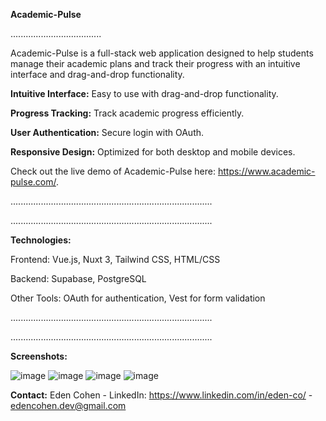 **Academic-Pulse**

....................................

Academic-Pulse is a full-stack web application designed to help students manage their academic plans and track their progress with an intuitive interface and drag-and-drop functionality.

**Intuitive Interface:** Easy to use with drag-and-drop functionality.

**Progress Tracking:** Track academic progress efficiently.

**User Authentication:** Secure login with OAuth.

**Responsive Design:** Optimized for both desktop and mobile devices.

Check out the live demo of Academic-Pulse here: https://www.academic-pulse.com/.

................................................................................

................................................................................


**Technologies:**

Frontend: Vue.js, Nuxt 3, Tailwind CSS, HTML/CSS

Backend: Supabase, PostgreSQL

Other Tools: OAuth for authentication, Vest for form validation

................................................................................

................................................................................


**Screenshots:**

![image](https://github.com/Eden-Cohen1/Academic-Pulse/assets/125755591/6df983ce-306f-4d9e-8723-4500cb43198f)
![image](https://github.com/Eden-Cohen1/Academic-Pulse/assets/125755591/592d17f1-2116-4ab3-9fdb-7bb9ebb865da)
![image](https://github.com/Eden-Cohen1/Academic-Pulse/assets/125755591/b2672cfd-b3bd-4b5c-ac1e-bab2f257fbd0)
![image](https://github.com/Eden-Cohen1/Academic-Pulse/assets/125755591/bfacf311-2506-4b11-ac05-b14b68a577dc)


**Contact:**
Eden Cohen - LinkedIn: https://www.linkedin.com/in/eden-co/ - edencohen.dev@gmail.com
